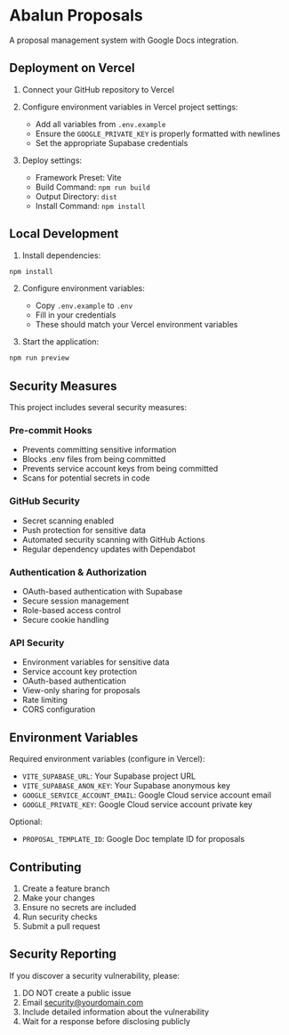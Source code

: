 # Abalun Proposals

A proposal management system with Google Docs integration.

## Deployment on Vercel

1. Connect your GitHub repository to Vercel
2. Configure environment variables in Vercel project settings:
   - Add all variables from `.env.example`
   - Ensure the `GOOGLE_PRIVATE_KEY` is properly formatted with newlines
   - Set the appropriate Supabase credentials

3. Deploy settings:
   - Framework Preset: Vite
   - Build Command: `npm run build`
   - Output Directory: `dist`
   - Install Command: `npm install`

## Local Development

1. Install dependencies:
```bash
npm install
```

2. Configure environment variables:
   - Copy `.env.example` to `.env`
   - Fill in your credentials
   - These should match your Vercel environment variables

3. Start the application:
```bash
npm run preview
```

## Security Measures

This project includes several security measures:

### Pre-commit Hooks
- Prevents committing sensitive information
- Blocks .env files from being committed
- Prevents service account keys from being committed
- Scans for potential secrets in code

### GitHub Security
- Secret scanning enabled
- Push protection for sensitive data
- Automated security scanning with GitHub Actions
- Regular dependency updates with Dependabot

### Authentication & Authorization
- OAuth-based authentication with Supabase
- Secure session management
- Role-based access control
- Secure cookie handling

### API Security
- Environment variables for sensitive data
- Service account key protection
- OAuth-based authentication
- View-only sharing for proposals
- Rate limiting
- CORS configuration

## Environment Variables

Required environment variables (configure in Vercel):

- `VITE_SUPABASE_URL`: Your Supabase project URL
- `VITE_SUPABASE_ANON_KEY`: Your Supabase anonymous key
- `GOOGLE_SERVICE_ACCOUNT_EMAIL`: Google Cloud service account email
- `GOOGLE_PRIVATE_KEY`: Google Cloud service account private key

Optional:
- `PROPOSAL_TEMPLATE_ID`: Google Doc template ID for proposals

## Contributing

1. Create a feature branch
2. Make your changes
3. Ensure no secrets are included
4. Run security checks
5. Submit a pull request

## Security Reporting

If you discover a security vulnerability, please:

1. DO NOT create a public issue
2. Email security@yourdomain.com
3. Include detailed information about the vulnerability
4. Wait for a response before disclosing publicly
